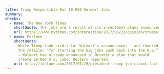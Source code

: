 ```yaml
---
title: Trump Responsible For 10,000 Walmart Jobs
summary:
checks:
  - name: The New York Times
    shortQuote: The jobs are a result of its investment plans announced in October 2016.
    url: https://www.nytimes.com/interactive/2017/06/23/opinion/trumps-lies.html
  - name: Fortune
    shortQuote:
      While Trump took credit for Walmart’s announcement — and thanked
      the retailer “for starting the big jobs push back into the U.S.”
      — Walmart had already announced in October a plan that would
      create 10,000 U.S. jobs, Reuters reported.
    url: http://fortune.com/2017/03/29/president-trump-job-claims-fact-check/
---
```

